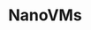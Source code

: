 ---
codehost: https://github.com/https://github.com/nanovms/nanos
linkedin: https://linkedin.com/company/nanovms
logohandle: nanovms
sort: nanovms
title: NanoVMs
twitter: https://x.com/nanovms
website: https://nanovms.com/
youtube: https://youtube.com/channel/UC3mqDqCVu3moVKzmP2YNmlg
---